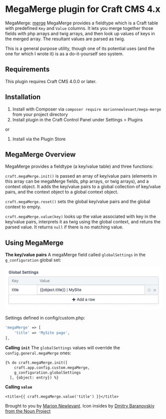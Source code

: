 # MegaMerge plugin for Craft CMS 4.x

MegaMerge: [merge]()
MegaMerge provides a fieldtype which is a Craft table with predefined `Key` and `Value` columns. It lets you merge together those fields with php arrays and twig arrays, and then look up values of keys in the merged array. The resultant values are parsed as twig.

This is a general purpose utility, though one of its potential uses (and the one for which I wrote it) is as a do-it-yourself seo system.

## Requirements

This plugin requires Craft CMS 4.0.0 or later.

## Installation

1. Install with Composer via `composer require marionnewlevant/mega-merge` from your project directory
2. Install plugin in the Craft Control Panel under Settings > Plugins

or

1. Install via the Plugin Store

## MegaMerge Overview

MegaMerge provides a fieldtype (a key/value table) and three functions:

`craft.megaMerge.init()` is passed an array of key/value pairs (elements in this array can be megaMerge fields, php arrays, or twig arrays), and a context object. It adds the key/value pairs to a global collection of key/value pairs, and the context object to a global context object.

`craft.megaMerge.reset()` sets the global key/value pairs and the global context to empty.

`craft.megaMerge.value(key)` looks up the value associated with key in the key/value pairs, interprets it as twig using the global context, and retuns the parsed value. It returns `null` if there is no matching value.

## Using MegaMerge

**The key/value pairs** A megaMerge field called `globalSettings` in the `g_configuration` global set:

![megaMergeField](docs/megaMergeField.png)

Settings defined in config/custom.php:

```php
'megaMerge' => [
    'title' => 'MySite page',
],
```

**Calling `init`** The `globalSettings` values will override the `config.general.megaMerge` ones:

```twig
{% do craft.megaMerge.init([
    craft.app.config.custom.megaMerge,
    g_configuration.globalSettings
  ], {object: entry}) %}
```

**Calling `value`**

```twig
<title>{{ craft.megaMerge.value('title') }}</title>
```

Brought to you by [Marion Newlevant](http://marion.newlevant.com).
Icon insides by [Dmitry Baranovskiy from the Noun Project](https://thenounproject.com/term/merge/5026/)
